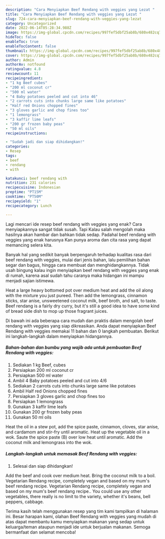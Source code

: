 ```yaml
---
description: "Cara Menyiapkan Beef Rendang with veggies yang Lezat "
title: "Cara Menyiapkan Beef Rendang with veggies yang Lezat "
slug: 724-cara-menyiapkan-beef-rendang-with-veggies-yang-lezat
category: Uncategorized
date: 2022-06-14T05:28:34.988Z
image: https://img-global.cpcdn.com/recipes/997fef5dbf25ab8b/680x482cq70/beef-rendang-with-veggies-foto-resep-utama.jpg
hideToc: false
enableToc: true
enableTocContent: false
thumbnail: https://img-global.cpcdn.com/recipes/997fef5dbf25ab8b/680x482cq70/beef-rendang-with-veggies-foto-resep-utama.jpg
cover: https://img-global.cpcdn.com/recipes/997fef5dbf25ab8b/680x482cq70/beef-rendang-with-veggies-foto-resep-utama.jpg
author: Admin
authorAv: notfound
ratingvalue: 4.8
reviewcount: 11
recipeingredient:
- "1 kg Beef cubes"
- "200 ml coconut cr"
- "500 ml water"
- "4 Baby potatoes peeled and cut into 46"
- "2 carrots cuts into chunks large same like potatoes"
- "Half red Onions chopped fines"
- "3 gloves garlic and chop fines too"
- "1 lemongrass"
- "3 kaffir lime leafs"
- "200 gr frozen baby peas"
- "50 ml oils"
recipeinstructions:

- "Sudah jadi dan siap dihidangkan!"
categories:
- Resep
tags:
- beef
- rendang
- with

katakunci: beef rendang with 
nutrition: 231 calories
recipecuisine: Indonesian
preptime: "PT15M"
cooktime: "PT50M"
recipeyield: "1"
recipecategory: Lunch

---
```



Lagi mencari ide resep beef rendang with veggies yang enak? Cara menyiapkannya sangat tidak susah. Tapi Kalau salah mengolah maka hasilnya akan hambar dan bahkan tidak sedap. Padahal beef rendang with veggies yang enak harusnya Kan punya aroma dan cita rasa yang dapat memancing selera kita.


Banyak hal yang sedikit banyak berpengaruh terhadap kualitas rasa dari beef rendang with veggies, mulai dari jenis bahan, lalu pemilihan bahan segar dan bagus, hingga cara membuat dan menghidangkannya. Tidak usah bingung kalau ingin menyiapkan beef rendang with veggies yang enak di rumah, karena asal sudah tahu caranya maka hidangan ini mampu menjadi sajian istimewa.

Heat a large heavy bottomed pot over medium heat and add the oil along with the mixture you just pureed. Then add the lemongrass, cinnamon sticks, star anise, unsweetened coconut milk, beef broth, and salt, to taste. Beef rendang is a fairly dry curry, but it&#39;s still a good idea to have some kind of bread side dish to mop up those fragrant juices.


Di bawah ini ada beberapa cara mudah dan praktis dalam mengolah beef rendang with veggies yang siap dikreasikan. Anda dapat menyiapkan Beef Rendang with veggies memakai 11 bahan dan 0 langkah pembuatan. Berikut ini langkah-langkah dalam menyiapkan hidangannya.

<!--inarticleads1-->

##### Bahan-bahan dan bumbu yang wajib ada untuk pembuatan Beef Rendang with veggies:

1. Sediakan 1 kg Beef, cubes
1. Persiapkan 200 ml coconut cr
1. Persiapkan 500 ml water
1. Ambil 4 Baby potatoes peeled and cut into 4/6
1. Sediakan 2 carrots cuts into chunks large same like potatoes
1. Ambil Half red Onions chopped fines
1. Persiapkan 3 gloves garlic and chop fines too
1. Persiapkan 1 lemongrass
1. Gunakan 3 kaffir lime leafs
1. Gunakan 200 gr frozen baby peas
1. Gunakan 50 ml oils


Heat the oil in a stew pot, add the spice paste, cinnamon, cloves, star anise, and cardamom and stir-fry until aromatic. Heat up the vegetable oil in a wok. Saute the spice paste (B) over low heat until aromatic. Add the coconut milk and lemongrass into the wok. 

<!--inarticleads2-->

##### Langkah-langkah untuk memasak Beef Rendang with veggies:


1. Selesai dan siap dihidangkan!

Add the beef and cook over medium heat. Bring the coconut milk to a boil. Vegetarian Rendang recipe, completely vegan and based on my mum&#39;s beef rendang recipe. Vegetarian Rendang recipe, completely vegan and based on my mum&#39;s beef rendang recipe.. You could use any other vegetables, there really is no limit to the variety, whether it&#39;s beans, bell peppers, cabbage. 

Terima kasih telah menggunakan resep yang tim kami tampilkan di halaman ini. Besar harapan kami, olahan Beef Rendang with veggies yang mudah di atas dapat membantu kamu menyiapkan makanan yang sedap untuk keluarga/teman ataupun menjadi ide untuk berjualan makanan. Semoga bermanfaat dan selamat mencoba!
